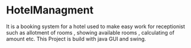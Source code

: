 # HotelManagment
It is a booking system for a hotel used to make easy work for receptionist such as allotment of rooms , showing available rooms , calculating of amount etc. This Project is build with java GUI and swing.
